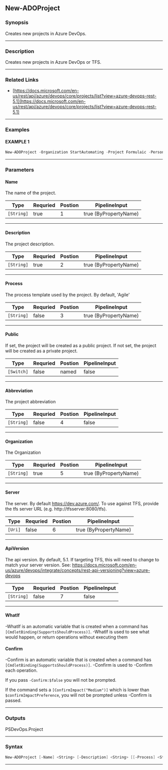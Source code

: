 
New-ADOProject
--------------
### Synopsis
Creates new projects in Azure DevOps.

---
### Description

Creates new projects in Azure DevOps or TFS.

---
### Related Links
* [https://docs.microsoft.com/en-us/rest/api/azure/devops/core/projects/list?view=azure-devops-rest-5.1](https://docs.microsoft.com/en-us/rest/api/azure/devops/core/projects/list?view=azure-devops-rest-5.1)
---
### Examples
#### EXAMPLE 1
```PowerShell
New-ADOProject -Organization StartAutomating -Project Formulaic -PersonalAccessToken $pat
```

---
### Parameters
#### **Name**

The name of the project.



|Type          |Requried|Postion|PipelineInput        |
|--------------|--------|-------|---------------------|
|```[String]```|true    |1      |true (ByPropertyName)|
---
#### **Description**

The project description.



|Type          |Requried|Postion|PipelineInput        |
|--------------|--------|-------|---------------------|
|```[String]```|true    |2      |true (ByPropertyName)|
---
#### **Process**

The process template used by the project.  By default, 'Agile'



|Type          |Requried|Postion|PipelineInput        |
|--------------|--------|-------|---------------------|
|```[String]```|false   |3      |true (ByPropertyName)|
---
#### **Public**

If set, the project will be created as a public project.
If not set, the project will be created as a private project.



|Type          |Requried|Postion|PipelineInput|
|--------------|--------|-------|-------------|
|```[Switch]```|false   |named  |false        |
---
#### **Abbreviation**

The project abbreviation



|Type          |Requried|Postion|PipelineInput|
|--------------|--------|-------|-------------|
|```[String]```|false   |4      |false        |
---
#### **Organization**

The Organization



|Type          |Requried|Postion|PipelineInput        |
|--------------|--------|-------|---------------------|
|```[String]```|true    |5      |true (ByPropertyName)|
---
#### **Server**

The server.  By default https://dev.azure.com/.
To use against TFS, provide the tfs server URL (e.g. http://tfsserver:8080/tfs).



|Type       |Requried|Postion|PipelineInput        |
|-----------|--------|-------|---------------------|
|```[Uri]```|false   |6      |true (ByPropertyName)|
---
#### **ApiVersion**

The api version.  By default, 5.1.
If targeting TFS, this will need to change to match your server version.
See: https://docs.microsoft.com/en-us/azure/devops/integrate/concepts/rest-api-versioning?view=azure-devops



|Type          |Requried|Postion|PipelineInput|
|--------------|--------|-------|-------------|
|```[String]```|false   |7      |false        |
---
#### **WhatIf**
-WhatIf is an automatic variable that is created when a command has ```[CmdletBinding(SupportsShouldProcess)]```.
-WhatIf is used to see what would happen, or return operations without executing them
#### **Confirm**
-Confirm is an automatic variable that is created when a command has ```[CmdletBinding(SupportsShouldProcess)]```.
-Confirm is used to -Confirm each operation.
    
If you pass ```-Confirm:$false``` you will not be prompted.
    
    
If the command sets a ```[ConfirmImpact("Medium")]``` which is lower than ```$confirmImpactPreference```, you will not be prompted unless -Confirm is passed.

---
### Outputs
PSDevOps.Project


---
### Syntax
```PowerShell
New-ADOProject [-Name] <String> [-Description] <String> [[-Process] <String>] [-Public] [[-Abbreviation] <String>] [-Organization] <String> [[-Server] <Uri>] [[-ApiVersion] <String>] [-WhatIf] [-Confirm] [<CommonParameters>]
```
---


